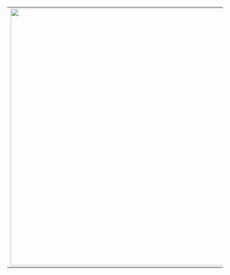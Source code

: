 <table align="center">
  <tr>
    <td>
      <a href="https://github.com/its-vitor/mongeasy">
        <img src="https://github.com/its-vitor/constru-club/assets/146399948/3d87364a-244e-4257-8c59-7c25807ed00f" width="600">
      </a>
    </td>
    <td>
      <a href="https://www.instagram.com/desdobra.app/">
        <img src="https://img.shields.io/badge/Instagram-E4405F?style=for-the-badge&logo=instagram&logoColor=white">
      </a>
      <br>
      <a href="https://www.desdobrae.com.br">
        <img src="https://img.shields.io/website-up-down-green-red/http/monip.org.svg">
      </a>
    </td>
  </tr>
</table>
<br><br>
